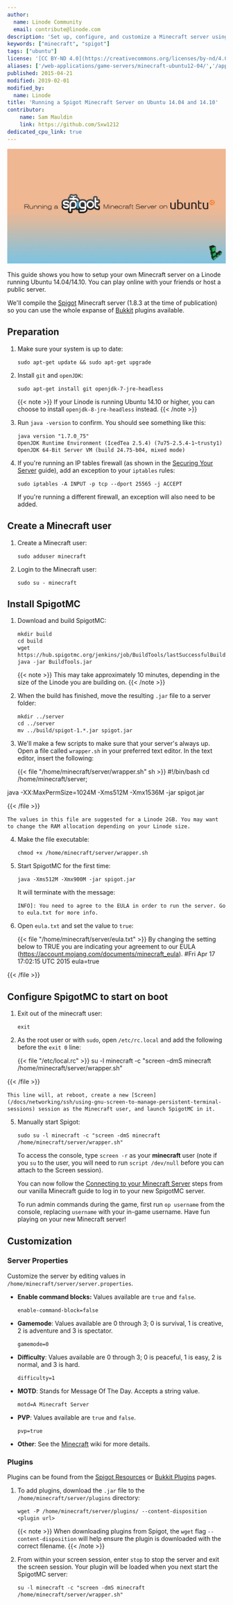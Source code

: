 ```yaml
---
author:
  name: Linode Community
  email: contribute@linode.com
description: 'Set up, configure, and customize a Minecraft server using Spigot'
keywords: ["minecraft", "spigot"]
tags: ["ubuntu"]
license: '[CC BY-ND 4.0](https://creativecommons.org/licenses/by-nd/4.0)'
aliases: ['/web-applications/game-servers/minecraft-ubuntu12-04/','/applications/game-servers/minecraft-with-spigot-ubuntu/','/game-servers/minecraft-with-spigot-ubuntu/']
published: 2015-04-21
modified: 2019-02-01
modified_by:
  name: Linode
title: 'Running a Spigot Minecraft Server on Ubuntu 14.04 and 14.10'
contributor:
    name: Sam Mauldin
    link: https://github.com/Sxw1212
dedicated_cpu_link: true
---
```


![Running a Spigot Minecraft Server on Ubuntu 14.04 and 14.10](spigot-minecraft-ubuntu-title.jpg "Running a Spigot Minecraft Server on Ubuntu 14.04 and 14.10 title graphic")

This guide shows you how to setup your own Minecraft server on a Linode running Ubuntu 14.04/14.10. You can play online with your friends or host a public server.

We'll compile the [Spigot](https://spigotmc.com) Minecraft server (1.8.3 at the time of publication) so you can use the whole expanse of [Bukkit](https://bukkit.org/) plugins available.

## Preparation

1.  Make sure your system is up to date:

        sudo apt-get update && sudo apt-get upgrade

2.  Install `git` and `openJDK`:

        sudo apt-get install git openjdk-7-jre-headless

    {{< note >}}
If your Linode is running Ubuntu 14.10 or higher, you can choose to install `openjdk-8-jre-headless` instead.
{{< /note >}}

3.  Run `java -version` to confirm. You should see something like this:

        java version "1.7.0_75"
        OpenJDK Runtime Environment (IcedTea 2.5.4) (7u75-2.5.4-1~trusty1)
        OpenJDK 64-Bit Server VM (build 24.75-b04, mixed mode)

4.  If you're running an IP tables firewall (as shown in the [Securing Your Server](/docs/security/securing-your-server/) guide), add an exception to your `iptables` rules:

        sudo iptables -A INPUT -p tcp --dport 25565 -j ACCEPT

    If you're running a different firewall, an exception will also need to be added.

## Create a Minecraft user

1.  Create a Minecraft user:

        sudo adduser minecraft

2.  Login to the Minecraft user:

        sudo su - minecraft

## Install SpigotMC

1.  Download and build SpigotMC:

        mkdir build
        cd build
        wget https://hub.spigotmc.org/jenkins/job/BuildTools/lastSuccessfulBuild/artifact/target/BuildTools.jar
        java -jar BuildTools.jar

    {{< note >}}
This may take approximately 10 minutes, depending in the size of the Linode you are building on.
{{< /note >}}

2.	When the build has finished, move the resulting `.jar` file to a server folder:

        mkdir ../server
        cd ../server
        mv ../build/spigot-1.*.jar spigot.jar

3.	We'll make a few scripts to make sure that your server's always up. Open a file called `wrapper.sh` in your preferred text editor. In the text editor, insert the following:

    {{< file "/home/minecraft/server/wrapper.sh" sh >}}
#!/bin/bash
cd /home/minecraft/server;

java -XX:MaxPermSize=1024M -Xms512M -Xmx1536M -jar spigot.jar

{{< /file >}}


    The values in this file are suggested for a Linode 2GB. You may want to change the RAM allocation depending on your Linode size.

4.  Make the file executable:

        chmod +x /home/minecraft/server/wrapper.sh

5.  Start SpigotMC for the first time:

        java -Xms512M -Xmx900M -jar spigot.jar

    It will terminate with the message:

        INFO]: You need to agree to the EULA in order to run the server. Go to eula.txt for more info.

6.  Open `eula.txt` and set the value to `true`:

    {{< file "/home/minecraft/server/eula.txt" >}}
By changing the setting below to TRUE you are indicating your agreement to our EULA (https://account.mojang.com/documents/minecraft_eula).
#Fri Apr 17 17:02:15 UTC 2015
eula=true

{{< /file >}}


## Configure SpigotMC to start on boot

1.  Exit out of the minecraft user:

        exit

2.  As the root user or with `sudo`, open `/etc/rc.local` and add the following before the `exit 0` line:

    {{< file "/etc/local.rc" >}}
su -l minecraft -c "screen -dmS minecraft /home/minecraft/server/wrapper.sh"

{{< /file >}}


    This line will, at reboot, create a new [Screen](/docs/networking/ssh/using-gnu-screen-to-manage-persistent-terminal-sessions) session as the Minecraft user, and launch SpigotMC in it.

5.  Manually start Spigot:

        sudo su -l minecraft -c "screen -dmS minecraft /home/minecraft/server/wrapper.sh"

    To access the console, type `screen -r` as your **minecraft** user (note if you `su` to the user, you will need to run `script /dev/null` before you can attach to the Screen session).

    You can now follow the [Connecting to your Minecraft Server](/docs/game-servers/how-to-set-up-minecraft-server-on-ubuntu-or-debian#connect-to-your-minecraft-server) steps from our vanilla Minecraft guide to log in to your new SpigotMC server.

    To run admin commands during the game, first run `op username` from the console, replacing `username` with your in-game username. Have fun playing on your new Minecraft server!

## Customization

### Server Properties

Customize the server by editing values in `/home/minecraft/server/server.properties`.

-   **Enable command blocks:** Values available are `true` and `false`.

        enable-command-block=false


-   **Gamemode**: Values available are 0 through 3; 0 is survival, 1 is creative, 2 is adventure and 3 is spectator.

        gamemode=0

-   **Difficulty**: Values available are 0 through 3; 0 is peaceful, 1 is easy, 2 is normal, and 3 is hard.

        difficulty=1

-   **MOTD**: Stands for Message Of The Day. Accepts a string value.

        motd=A Minecraft Server

-   **PVP**: Values available are `true` and `false`.

        pvp=true

-	**Other**: See the [Minecraft](http://minecraft.gamepedia.com/Server.properties) wiki for more details.

### Plugins

Plugins can be found from the [Spigot Resources](http://www.spigotmc.org/resources/) or  [Bukkit Plugins](http://dev.bukkit.org/bukkit-plugins/) pages.

1.  To add plugins, download the `.jar` file to the `/home/minecraft/server/plugins` directory:

        wget -P /home/minecraft/server/plugins/ --content-disposition <plugin url>

    {{< note >}}
When downloading plugins from Spigot, the `wget` flag `--content-disposition` will help ensure the plugin is downloaded with the correct filename.
{{< /note >}}

2.  From within your screen session, enter `stop` to stop the server and exit the screen session. Your plugin will be loaded when you next start the SpigotMC server:

        su -l minecraft -c "screen -dmS minecraft /home/minecraft/server/wrapper.sh"
